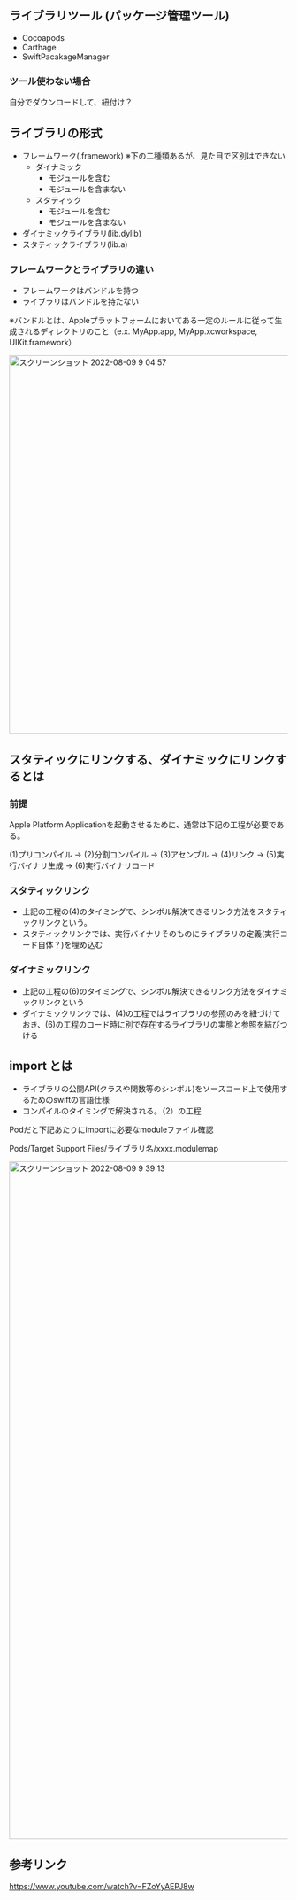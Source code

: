 ## ライブラリツール (パッケージ管理ツール)

- Cocoapods
- Carthage
- SwiftPacakageManager

### ツール使わない場合

自分でダウンロードして、紐付け？

## ライブラリの形式

- フレームワーク(.framework) ※下の二種類あるが、見た目で区別はできない
    - ダイナミック
        - モジュールを含む
        - モジュールを含まない
    - スタティック
        - モジュールを含む
        - モジュールを含まない
- ダイナミックライブラリ(lib.dylib)
- スタティックライブラリ(lib.a)

### フレームワークとライブラリの違い

- フレームワークはバンドルを持つ
- ライブラリはバンドルを持たない

※バンドルとは、Appleプラットフォームにおいてある一定のルールに従って生成されるディレクトリのこと（e.x. MyApp.app, MyApp.xcworkspace, UIKit.framework）

<img width="684" alt="スクリーンショット 2022-08-09 9 04 57" src="https://user-images.githubusercontent.com/16571394/183534925-7a4cf92c-f4f3-475a-9c6e-53af25278d48.png">

## スタティックにリンクする、ダイナミックにリンクするとは

### 前提

Apple Platform Applicationを起動させるために、通常は下記の工程が必要である。

(1)プリコンパイル -> (2)分割コンパイル -> (3)アセンブル -> (4)リンク -> (5)実行バイナリ生成 -> (6)実行バイナリロード

### スタティックリンク

- 上記の工程の(4)のタイミングで、シンボル解決できるリンク方法をスタティックリンクという。
- スタティックリンクでは、実行バイナリそのものにライブラリの定義(実行コード自体？)を埋め込む

### ダイナミックリンク

- 上記の工程の(6)のタイミングで、シンボル解決できるリンク方法をダイナミックリンクという
- ダイナミックリンクでは、(4)の工程ではライブラリの参照のみを紐づけておき、(6)の工程のロード時に別で存在するライブラリの実態と参照を結びつける

## import とは

- ライブラリの公開API(クラスや関数等のシンボル)をソースコード上で使用するためのswiftの言語仕様
- コンパイルのタイミングで解決される。（2）の工程

Podだと下記あたりにimportに必要なmoduleファイル確認

Pods/Target Support Files/ライブラリ名/xxxx.modulemap

<img width="1224" alt="スクリーンショット 2022-08-09 9 39 13" src="https://user-images.githubusercontent.com/16571394/183538093-dd6c6229-866a-4fb3-8d1e-40e53ee54f4a.png">


## 参考リンク

https://www.youtube.com/watch?v=FZoYyAEPJ8w


